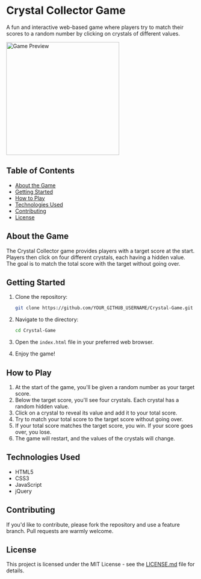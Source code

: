 # Crystal Collector Game

A fun and interactive web-based game where players try to match their scores to a random number by clicking on crystals of different values.

<img src="../Crystal-game/assets/images/Screenshot 2023-09-19 at 1.56.18 PM.png" width="300" alt="Game Preview">

## Table of Contents

- [About the Game](#about-the-game)
- [Getting Started](#getting-started)
- [How to Play](#how-to-play)
- [Technologies Used](#technologies-used)
- [Contributing](#contributing)
- [License](#license)

## About the Game

The Crystal Collector game provides players with a target score at the start. Players then click on four different crystals, each having a hidden value. The goal is to match the total score with the target without going over.

## Getting Started

1. Clone the repository:

    ```bash
    git clone https://github.com/YOUR_GITHUB_USERNAME/Crystal-Game.git
    ```

2. Navigate to the directory:

    ```bash
    cd Crystal-Game
    ```

3. Open the `index.html` file in your preferred web browser.

4. Enjoy the game!

## How to Play

1. At the start of the game, you'll be given a random number as your target score.
2. Below the target score, you'll see four crystals. Each crystal has a random hidden value.
3. Click on a crystal to reveal its value and add it to your total score.
4. Try to match your total score to the target score without going over.
5. If your total score matches the target score, you win. If your score goes over, you lose.
6. The game will restart, and the values of the crystals will change.

## Technologies Used

- HTML5
- CSS3
- JavaScript
- jQuery

## Contributing

If you'd like to contribute, please fork the repository and use a feature branch. Pull requests are warmly welcome.

## License

This project is licensed under the MIT License - see the [LICENSE.md](LICENSE.md) file for details.
